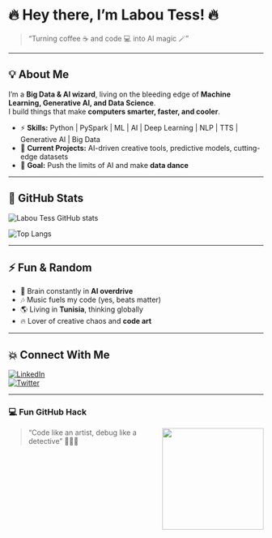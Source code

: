 # 🔥 Hey there, I’m Labou Tess! 🔥

> “Turning coffee ☕ and code 💻 into AI magic 🪄”

---

## 💡 About Me
I’m a **Big Data & AI wizard**, living on the bleeding edge of **Machine Learning, Generative AI, and Data Science**.  
I build things that make **computers smarter, faster, and cooler**.  

- ⚡ **Skills:** Python | PySpark | ML | AI | Deep Learning | NLP | TTS | Generative AI | Big Data  
- 🚀 **Current Projects:** AI-driven creative tools, predictive models, cutting-edge datasets  
- 🎯 **Goal:** Push the limits of AI and make **data dance**  

---

## 🌟 GitHub Stats

![Labou Tess GitHub stats](https://github-readme-stats.vercel.app/api?username=YourUsername&show_icons=true&theme=tokyonight&count_private=true)

![Top Langs](https://github-readme-stats.vercel.app/api/top-langs/?username=YourUsername&layout=compact&theme=tokyonight)

---

## ⚡ Fun & Random

- 🧠 Brain constantly in **AI overdrive**
- 🎶 Music fuels my code (yes, beats matter)
- 🌎 Living in **Tunisia**, thinking globally
- 🔥 Lover of creative chaos and **code art**

---

## 💥 Connect With Me

[![LinkedIn](https://img.shields.io/badge/LinkedIn-Connect-blue?style=for-the-badge&logo=linkedin)](https://linkedin.com/in/YourLinkedIn)  
[![Twitter](https://img.shields.io/badge/Twitter-Follow-blue?style=for-the-badge&logo=twitter)](https://twitter.com/YourTwitter)

---

### 💻 Fun GitHub Hack

<img align="right" src="https://media.giphy.com/media/3o7TKtnuHOHHUjR38Y/giphy.gif" width="200">

> “Code like an artist, debug like a detective” 🎨🕵️‍♂️

